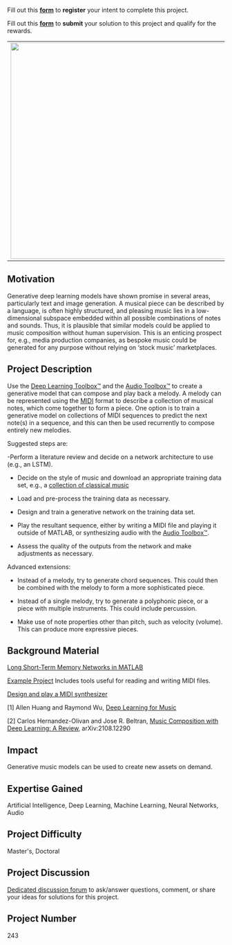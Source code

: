Fill out this <strong>[form](https://www.mathworks.com/academia/student-challenge/mathworks-excellence-in-innovation-signup.html?tfa_1=Music%20Composition%20with%20Deep%20Learning&tfa_2=243)</strong> to **register** your intent to complete this project.

Fill out this <strong>[form](https://www.mathworks.com/academia/student-challenge/mathworks-excellence-in-innovation-submission-form.html?tfa_1=Music%20Composition%20with%20Deep%20Learning&tfa_2=243)</strong> to **submit** your solution to this project and qualify for the rewards.

<table>
<td><img src="https://gist.githubusercontent.com/robertogl/e0115dc303472a9cfd52bbbc8edb7665/raw/audio_image.png"  width=500 /></td>
<td><p><h1>Music Composition with Deep Learning</h1></p>
<p>Design and train a deep learning model to compose music.</p>
</table>

## Motivation

Generative deep learning models have shown promise in several areas, particularly text and image generation. A musical piece can be described by a language, is often highly structured, and pleasing music lies in a low-dimensional subspace embedded within all possible combinations of notes and sounds. Thus, it is plausible that similar models could be applied to music composition without human supervision. This is an enticing prospect for, e.g., media production companies, as bespoke music could be generated for any purpose without relying on ‘stock music’ marketplaces.  

## Project Description

Use the [Deep Learning Toolbox™](https://www.mathworks.com/products/deep-learning.html) and the [Audio Toolbox™](https://www.mathworks.com/help/audio/musical-instrument-digital-interface-midi.html?s_tid=CRUX_lftnav) to create a generative model that can compose and play back a melody. A melody can be represented using the [MIDI](https://en.wikipedia.org/wiki/MIDI) format to describe a collection of musical notes, which come together to form a piece. One option is to train a generative model on collections of MIDI sequences to predict the next note(s) in a sequence, and this can then be used recurrently to compose entirely new melodies. 

Suggested steps are: 

-Perform a literature review and decide on a network architecture to use (e.g., an LSTM). 

- Decide on the style of music and download an appropriate training data set, e.g., a [collection of classical music](https://paperswithcode.com/search?q_meta=&amp;q_type=&amp;q=midi+dataset) 

- Load and pre-process the training data as necessary. 

- Design and train a generative network on the training data set.  

- Play the resultant sequence, either by writing a MIDI file and playing it outside of MATLAB, or synthesizing audio with the [Audio Toolbox™](https://www.mathworks.com/help/audio/musical-instrument-digital-interface-midi.html?s_tid=CRUX_lftnav). 

- Assess the quality of the outputs from the network and make adjustments as necessary. 

Advanced extensions: 

- Instead of a melody, try to generate chord sequences. This could then be combined with the melody to form a more sophisticated piece. 

- Instead of a single melody, try to generate a polyphonic piece, or a piece with multiple instruments. This could include percussion. 

- Make use of note properties other than pitch, such as velocity (volume). This can produce more expressive pieces.  

## Background Material

[Long Short-Term Memory Networks in MATLAB](https://www.mathworks.com/help/deeplearning/ug/long-short-term-memory-networks.html) 

[Example Project](https://www.mathworks.com/matlabcentral/fileexchange/50791-diffusion-music?s_tid=srchtitle) Includes tools useful for reading and writing MIDI files. 

[Design and play a MIDI synthesizer](https://www.mathworks.com/help/audio/ug/midi-synthesizer.html) 

[1] Allen Huang and Raymond Wu, [Deep Learning for Music](https://cs224d.stanford.edu/reports/allenh.pdf) 

[2] Carlos Hernandez-Olivan and Jose R. Beltran, [Music Composition with Deep Learning: A Review](https://arxiv.org/abs/2108.12290), arXiv:2108.12290 

## Impact

Generative music models can be used to create new assets on demand.

## Expertise Gained 

Artificial Intelligence, Deep Learning, Machine Learning, Neural Networks, Audio

## Project Difficulty

Master's, Doctoral

## Project Discussion

[Dedicated discussion forum](https://github.com/mathworks/MathWorks-Excellence-in-Innovation/discussions/78) to ask/answer questions, comment, or share your ideas for solutions for this project.

## Project Number

243
